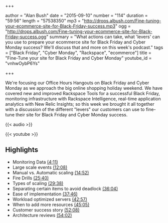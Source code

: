 +++

author = "Alan Bush"
date = "2015-09-10"
number = "114"
duration = "59:56"
length = "57538350"
mp3 = "http://drops.albush.com/Fine-tuning-your-ecommerce-site-for-Black-Friday-success.mp3"
ogg = "http://drops.albush.com/Fine-tuning-your-ecommerce-site-for-Black-Friday-success.ogg"
summary = "What actions can take, what 'levers' can you use to prepare your ecommerce site for Black Friday and Cyber Monday success? We'll discuss that and more on this week's podcast."
tags = ["Black Friday", "Cyber Monday", "Rackspace", "ecommerce"]
title = "Fine-Tune your site for Black Friday and Cyber Monday"
youtube_id = "vnhwOybP6Ys"

+++

We're focusing our Office Hours Hangouts on Black Friday and Cyber Monday as we approach the big online shopping holiday weekend. We have covered new and improved Rackspace Tools for a successful Black Friday, monitoring infrastructure with Rackspace Intelligence, real-time application analytics with New Relic Insights; so this week we brought it all together with a discussion of the different "levers" our customers can use to fine-tune their site for Black Friday and Cyber Monday success.

{{< audio >}}

{{< youtube >}}

## Highlights

* Monitoring Data [(4:11)](https://youtu.be/vnhwOybP6Ys?t=4m11s)
* Large scale events [(12:08)](https://youtu.be/vnhwOybP6Ys?t=12m08s)
* Manual vs. Automatic scaling [(14:52)](https://youtu.be/vnhwOybP6Ys?t=14m52s)
* Fire Drills [(25:40)](https://youtu.be/vnhwOybP6Ys?t=25m40s)
* Types of scaling [(29:38)](https://youtu.be/vnhwOybP6Ys?t=29m38s)
* Separating certain items to avoid deadlock [(36:04)](https://youtu.be/vnhwOybP6Ys?t=36m04s)
* Ease of implementation [(37:46)](https://youtu.be/vnhwOybP6Ys?t=37m46s)
* Workload optimized servers [(42:57)](https://youtu.be/vnhwOybP6Ys?t=42m57s)
* When to add more resources [(45:05)](https://youtu.be/vnhwOybP6Ys?t=45m05s)
* Customer success story [(52:08)](https://youtu.be/vnhwOybP6Ys?t=52m08s)
* Architecture reviews [(54:02)](https://youtu.be/vnhwOybP6Ys?t=54m02s)
